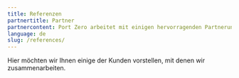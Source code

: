 ```yaml
---
title: Referenzen
partnertitle: Partner
partnercontent: Port Zero arbeitet mit einigen hervorragenden Partnerunternehmen zusammen.
language: de
slug: /references/
---
```


Hier möchten wir Ihnen einige der Kunden vorstellen, mit denen wir
zusammenarbeiten.
